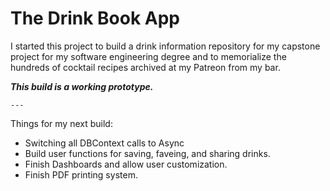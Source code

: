 # The Drink Book App
 
I started this project to build a drink information repository for my capstone project for my software engineering degree and to memorialize the hundreds of cocktail recipes archived at my Patreon from my bar.

***This build is a working prototype.***

 	---

Things for my next build:
- Switching all DBContext calls to Async
- Build user functions for saving, faveing, and sharing drinks.
- Finish Dashboards and allow user customization.
- Finish PDF printing system.
